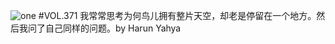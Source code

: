 ![one](http://image.wufazhuce.com/FlZBMUpuKUekCscZ6o71tw2lqDhV)
#VOL.371
我常常思考为何鸟儿拥有整片天空，却老是停留在一个地方。然后我问了自己同样的问题。by  Harun Yahya